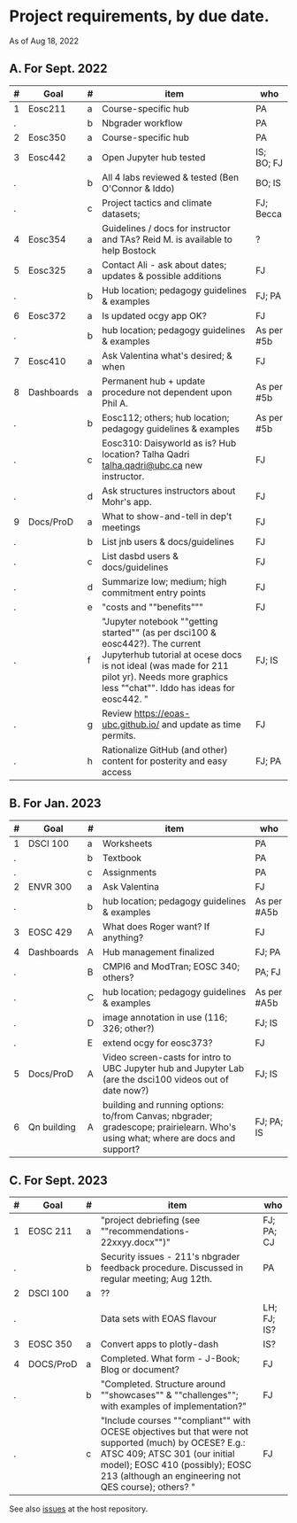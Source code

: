 # Project requirements, by due date.
As of Aug 18, 2022

## A. For Sept. 2022

| **\#** | **Goal**   | **\#** |  **item** | **who** |
|--------|------------|--------|-----------|---------|
1| Eosc211| a| Course-specific hub |  PA
.|  | b| Nbgrader workflow |  PA
2| Eosc350| a| Course-specific hub |  PA
3| Eosc442| a| Open Jupyter hub tested|  IS; BO; FJ
.|  | b| All 4 labs reviewed & tested (Ben O'Connor & Iddo)|  BO; IS
.|  | c| Project tactics and climate datasets; |  FJ; Becca
4| Eosc354| a| Guidelines / docs for instructor and TAs? Reid M. is available to help Bostock|  ?
5| Eosc325 | a| Contact Ali - ask about dates; updates & possible additions|  FJ
.|  | b| Hub location; pedagogy guidelines & examples| FJ; PA
6| Eosc372 | a| Is updated ocgy app OK?| FJ
.|  | b| hub location; pedagogy guidelines & examples| As per #5b
7| Eosc410| a| Ask Valentina what's desired; & when|  FJ
8| Dashboards | a| Permanent hub + update procedure not dependent upon Phil A. | As per #5b
.|  | b| Eosc112; others; hub location; pedagogy guidelines & examples | As per #5b
.|  | c| Eosc310: Daisyworld as is? Hub location? Talha Qadri  <talha.qadri@ubc.ca> new instructor.|  FJ
.|  | d| Ask structures instructors about Mohr's app. |  FJ
9| Docs/ProD| a| What to show-and-tell in dep't meetings|  FJ
.|  | b| List jnb users & docs/guidelines|  FJ
.|  | c| List dasbd users & docs/guidelines|  FJ
.|  | d| Summarize low; medium; high commitment entry points|  FJ
.|  | e| "costs and ""benefits"""|  FJ
.|  | f| "Jupyter notebook ""getting started"" (as per dsci100 & eosc442?). The current Jupyterhub tutorial at ocese docs is not ideal (was made for 211 pilot yr). Needs more graphics less ""chat"". Iddo has ideas for eosc442. "|  FJ; IS
.|  | g| Review https://eoas-ubc.github.io/ and update as time permits.  |  FJ
.|  | h| Rationalize GitHub (and other) content for posterity and easy access|  FJ; PA

## B. For Jan. 2023
| **\#** | **Goal**   | **\#** |  **item** | **who** |
|--------|------------|--------|-----------|---------|
1| DSCI 100| a| Worksheets| PA
.|  | b| Textbook| PA
.| | c| Assignments| PA
2| ENVR 300| a| Ask Valentina| FJ
.| | b| hub location; pedagogy guidelines & examples| As per #A5b
3| EOSC 429| A| What does Roger want? If anything?| FJ
4| Dashboards| A| Hub management finalized| FJ; PA
.| | B| CMPI6 and ModTran; EOSC 340; others? | PA; FJ
.| | C| hub location; pedagogy guidelines & examples| As per #A5b
.| | D| image annotation in use (116; 326; other?) | FJ; IS
.| | E| extend ocgy for eosc373? | FJ
5| Docs/ProD| A| Video screen-casts for intro to UBC Jupyter hub and Jupyter Lab (are the dsci100 videos out of date now?) | FJ; IS
6| Qn building| A| building and running options: to/from Canvas; nbgrader; gradescope; prairielearn. Who's using what; where are docs and support?| FJ; PA; IS

## C. For Sept. 2023
| **\#** | **Goal**   | **\#** |  **item** | **who** |
|--------|------------|--------|-----------|---------|
1| EOSC 211| a| "project debriefing (see ""recommendations-22xxyy.docx"")"| FJ; PA; CJ
.| | b| Security issues - 211's nbgrader feedback procedure. Discussed in regular meeting; Aug 12th.| PA
2| DSCI 100| a| ??|
.| | | Data sets with EOAS flavour| LH; FJ; IS?
3| EOSC 350| a| Convert apps to plotly-dash| IS?
4| DOCS/ProD| a| Completed. What form - J-Book; Blog or document?| FJ
.| | b| "Completed. Structure around ""showcases"" & ""challenges""; with examples of implementation?"| FJ
.| | c | "Include courses ""compliant"" with OCESE objectives but that were not supported (much) by OCESE?  E.g.: ATSC 409; ATSC 301 (our initial model); EOSC 410 (possibly); EOSC 213 (although an engineering not QES course); others? "| FJ

See also [issues](https://github.com/eoas-ubc/eoas-ubc.github.io/issues) at the host repository.
